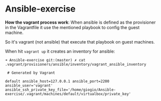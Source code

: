 # Ansible-exercise

  
**How the vagrant process work**:
When ansible is defined as the provisioner in the Vagrantfile it use the mentioned playbook to config the guest machine.

  

So it's vagrant (not ansible) that execute that playbook on guest machines.

When hit `vagrant up` it creates an inventory for ansible:

    ➜ Ansible-exercise git:(master) ✗ cat .vagrant/provisioners/ansible/inventory/vagrant_ansible_inventory
    
     # Generated by Vagrant
    
    default ansible_host=127.0.0.1 ansible_port=2200 ansible_user='vagrant' ansible_ssh_private_key_file='/home/giogio/Ansible-exercise/.vagrant/machines/default/virtualbox/private_key'

